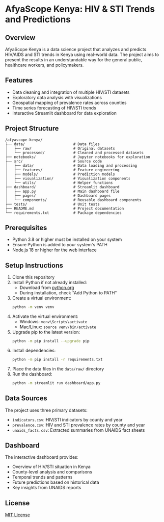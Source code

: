 # AfyaScope Kenya: HIV & STI Trends and Predictions

## Overview
AfyaScope Kenya is a data science project that analyzes and predicts HIV/AIDS and STI trends in Kenya using real-world data. The project aims to present the results in an understandable way for the general public, healthcare workers, and policymakers.

## Features
- Data cleaning and integration of multiple HIV/STI datasets
- Exploratory data analysis with visualizations
- Geospatial mapping of prevalence rates across counties
- Time series forecasting of HIV/STI trends
- Interactive Streamlit dashboard for data exploration

## Project Structure
```
/afyascope-kenya/
├── data/                      # Data files
│   ├── raw/                   # Original datasets
│   └── processed/             # Cleaned and processed datasets
├── notebooks/                 # Jupyter notebooks for exploration
├── src/                       # Source code
│   ├── data/                  # Data loading and processing
│   ├── features/              # Feature engineering
│   ├── models/                # Prediction models
│   ├── visualization/         # Visualization components
│   └── utils/                 # Helper functions
├── dashboard/                 # Streamlit dashboard
│   ├── app.py                 # Main dashboard file
│   ├── pages/                 # Dashboard pages
│   └── components/            # Reusable dashboard components
├── tests/                     # Unit tests
├── README.md                  # Project documentation
└── requirements.txt           # Package dependencies
```

## Prerequisites
- Python 3.8 or higher must be installed on your system
- Ensure Python is added to your system's PATH
- Node.js 18 or higher for the web interface

## Setup Instructions
1. Clone this repository
2. Install Python if not already installed:
   - Download from [python.org](https://www.python.org/downloads/)
   - During installation, check "Add Python to PATH"
3. Create a virtual environment:
   ```bash
   python -m venv venv
   ```
4. Activate the virtual environment:
   - Windows: `venv\Scripts\activate`
   - Mac/Linux: `source venv/bin/activate`
5. Upgrade pip to the latest version:
   ```bash
   python -m pip install --upgrade pip
   ```
6. Install dependencies:
   ```bash
   python -m pip install -r requirements.txt
   ```
7. Place the data files in the `data/raw/` directory
8. Run the dashboard:
   ```bash
   python -m streamlit run dashboard/app.py
   ```

## Data Sources
The project uses three primary datasets:
- `indicators.csv`: HIV/STI indicators by county and year
- `prevalence.csv`: HIV and STI prevalence rates by county and year
- `unaids_facts.csv`: Extracted summaries from UNAIDS fact sheets

## Dashboard
The interactive dashboard provides:
- Overview of HIV/STI situation in Kenya
- County-level analysis and comparisons
- Temporal trends and patterns
- Future predictions based on historical data
- Key insights from UNAIDS reports

## License
[MIT License](LICENSE)